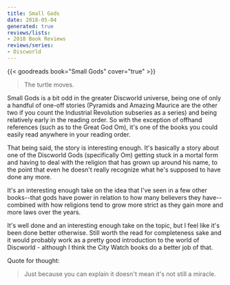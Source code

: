 ```yaml
---
title: Small Gods
date: 2018-05-04
generated: true
reviews/lists:
- 2018 Book Reviews
reviews/series:
- Discworld
---
```

{{< goodreads book="Small Gods" cover="true" >}}

> The turtle moves.

Small Gods is a bit odd in the greater Discworld universe, being one of only a handful of one-off stories (Pyramids and Amazing Maurice are the other two if you count the Industrial Revolution subseries as a series) and being relatively early in the reading order. So with the exception of offhand references (such as to the Great God Om), it's one of the books you could easily read anywhere in your reading order.  

<!--more-->

That being said, the story is interesting enough. It's basically a story about one of the Discworld Gods (specifically Om) getting stuck in a mortal form and having to deal with the religion that has grown up around his name, to the point that even he doesn't really recognize what he's supposed to have done any more.  

It's an interesting enough take on the idea that I've seen in a few other books--that gods have power in relation to how many believers they have-- combined with how religions tend to grow more strict as they gain more and more laws over the years.  

It's well done and an interesting enough take on the topic, but I feel like it's been done better otherwise. Still worth the read for completeness sake and it would probably work as a pretty good introduction to the world of Discworld - although I think the City Watch books do a better job of that.  

Quote for thought:  

> Just because you can explain it doesn't mean it's not still a miracle.


